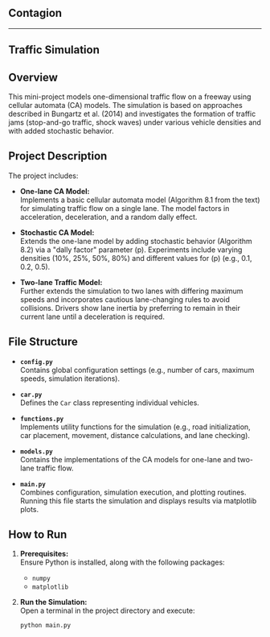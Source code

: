 ## Contagion

---
## Traffic Simulation

## Overview

This mini-project models one-dimensional traffic flow on a freeway using cellular automata (CA) models. The simulation is based on approaches described in Bungartz et al. (2014) and investigates the formation of traffic jams (stop-and-go traffic, shock waves) under various vehicle densities and with added stochastic behavior.

## Project Description

The project includes:

- **One-lane CA Model:**  
  Implements a basic cellular automata model (Algorithm 8.1 from the text) for simulating traffic flow on a single lane. The model factors in acceleration, deceleration, and a random dally effect.

- **Stochastic CA Model:**  
  Extends the one-lane model by adding stochastic behavior (Algorithm 8.2) via a "dally factor" parameter \(p\). Experiments include varying densities (10%, 25%, 50%, 80%) and different values for \(p\) (e.g., 0.1, 0.2, 0.5).

- **Two-lane Traffic Model:**  
  Further extends the simulation to two lanes with differing maximum speeds and incorporates cautious lane-changing rules to avoid collisions. Drivers show lane inertia by preferring to remain in their current lane until a deceleration is required.

## File Structure

- **`config.py`**  
  Contains global configuration settings (e.g., number of cars, maximum speeds, simulation iterations).

- **`car.py`**  
  Defines the `Car` class representing individual vehicles.

- **`functions.py`**  
  Implements utility functions for the simulation (e.g., road initialization, car placement, movement, distance calculations, and lane checking).

- **`models.py`**  
  Contains the implementations of the CA models for one-lane and two-lane traffic flow.

- **`main.py`**  
  Combines configuration, simulation execution, and plotting routines. Running this file starts the simulation and displays results via matplotlib plots.

## How to Run

1. **Prerequisites:**  
   Ensure Python is installed, along with the following packages:
   - `numpy`
   - `matplotlib`

2. **Run the Simulation:**  
   Open a terminal in the project directory and execute:
   ```bash
   python main.py
